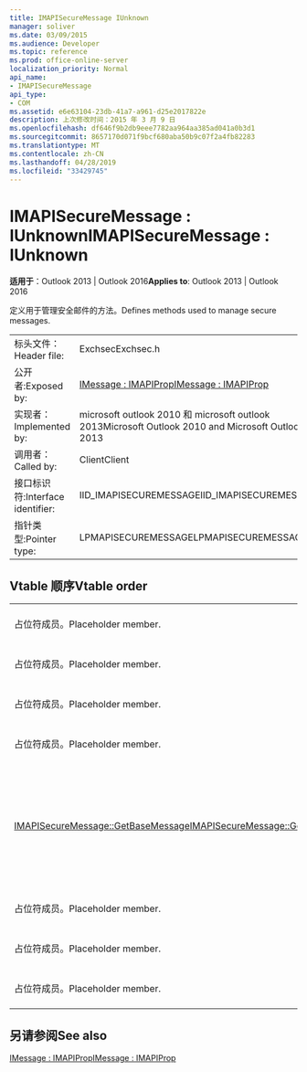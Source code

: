 ```yaml
---
title: IMAPISecureMessage IUnknown
manager: soliver
ms.date: 03/09/2015
ms.audience: Developer
ms.topic: reference
ms.prod: office-online-server
localization_priority: Normal
api_name:
- IMAPISecureMessage
api_type:
- COM
ms.assetid: e6e63104-23db-41a7-a961-d25e2017822e
description: 上次修改时间：2015 年 3 月 9 日
ms.openlocfilehash: df646f9b2db9eee7782aa964aa385ad041a0b3d1
ms.sourcegitcommit: 8657170d071f9bcf680aba50b9c07f2a4fb82283
ms.translationtype: MT
ms.contentlocale: zh-CN
ms.lasthandoff: 04/28/2019
ms.locfileid: "33429745"
---
```

# <a name="imapisecuremessage--iunknown"></a><span data-ttu-id="98c27-103">IMAPISecureMessage : IUnknown</span><span class="sxs-lookup"><span data-stu-id="98c27-103">IMAPISecureMessage : IUnknown</span></span>

  
  
<span data-ttu-id="98c27-104">**适用于**：Outlook 2013 | Outlook 2016</span><span class="sxs-lookup"><span data-stu-id="98c27-104">**Applies to**: Outlook 2013 | Outlook 2016</span></span> 
  
<span data-ttu-id="98c27-105">定义用于管理安全邮件的方法。</span><span class="sxs-lookup"><span data-stu-id="98c27-105">Defines methods used to manage secure messages.</span></span>
  
|||
|:-----|:-----|
|<span data-ttu-id="98c27-106">标头文件：</span><span class="sxs-lookup"><span data-stu-id="98c27-106">Header file:</span></span>  <br/> |<span data-ttu-id="98c27-107">Exchsec</span><span class="sxs-lookup"><span data-stu-id="98c27-107">Exchsec.h</span></span>  <br/> |
|<span data-ttu-id="98c27-108">公开者:</span><span class="sxs-lookup"><span data-stu-id="98c27-108">Exposed by:</span></span>  <br/> |[<span data-ttu-id="98c27-109">IMessage : IMAPIProp</span><span class="sxs-lookup"><span data-stu-id="98c27-109">IMessage : IMAPIProp</span></span>](imessageimapiprop.md) <br/> |
|<span data-ttu-id="98c27-110">实现者：</span><span class="sxs-lookup"><span data-stu-id="98c27-110">Implemented by:</span></span>  <br/> |<span data-ttu-id="98c27-111">microsoft outlook 2010 和 microsoft outlook 2013</span><span class="sxs-lookup"><span data-stu-id="98c27-111">Microsoft Outlook 2010 and Microsoft Outlook 2013</span></span>  <br/> |
|<span data-ttu-id="98c27-112">调用者：</span><span class="sxs-lookup"><span data-stu-id="98c27-112">Called by:</span></span>  <br/> |<span data-ttu-id="98c27-113">Client</span><span class="sxs-lookup"><span data-stu-id="98c27-113">Client</span></span>  <br/> |
|<span data-ttu-id="98c27-114">接口标识符:</span><span class="sxs-lookup"><span data-stu-id="98c27-114">Interface identifier:</span></span>  <br/> |<span data-ttu-id="98c27-115">IID_IMAPISECUREMESSAGE</span><span class="sxs-lookup"><span data-stu-id="98c27-115">IID_IMAPISECUREMESSAGE</span></span>  <br/> |
|<span data-ttu-id="98c27-116">指针类型:</span><span class="sxs-lookup"><span data-stu-id="98c27-116">Pointer type:</span></span>  <br/> |<span data-ttu-id="98c27-117">LPMAPISECUREMESSAGE</span><span class="sxs-lookup"><span data-stu-id="98c27-117">LPMAPISECUREMESSAGE</span></span>  <br/> |
   
## <a name="vtable-order"></a><span data-ttu-id="98c27-118">Vtable 顺序</span><span class="sxs-lookup"><span data-stu-id="98c27-118">Vtable order</span></span>

|||
|:-----|:-----|
|<span data-ttu-id="98c27-119">占位符成员。</span><span class="sxs-lookup"><span data-stu-id="98c27-119">Placeholder member.</span></span>  <br/> |<span data-ttu-id="98c27-120">不支持或记录。</span><span class="sxs-lookup"><span data-stu-id="98c27-120">Not supported or documented.</span></span>  <br/> |
|<span data-ttu-id="98c27-121">占位符成员。</span><span class="sxs-lookup"><span data-stu-id="98c27-121">Placeholder member.</span></span>  <br/> |<span data-ttu-id="98c27-122">不支持或记录。</span><span class="sxs-lookup"><span data-stu-id="98c27-122">Not supported or documented.</span></span>  <br/> |
|<span data-ttu-id="98c27-123">占位符成员。</span><span class="sxs-lookup"><span data-stu-id="98c27-123">Placeholder member.</span></span>  <br/> |<span data-ttu-id="98c27-124">不支持或记录。</span><span class="sxs-lookup"><span data-stu-id="98c27-124">Not supported or documented.</span></span>  <br/> |
|<span data-ttu-id="98c27-125">占位符成员。</span><span class="sxs-lookup"><span data-stu-id="98c27-125">Placeholder member.</span></span>  <br/> |<span data-ttu-id="98c27-126">不支持或记录。</span><span class="sxs-lookup"><span data-stu-id="98c27-126">Not supported or documented.</span></span>  <br/> |
|[<span data-ttu-id="98c27-127">IMAPISecureMessage::GetBaseMessage</span><span class="sxs-lookup"><span data-stu-id="98c27-127">IMAPISecureMessage::GetBaseMessage</span></span>](imapisecuremessage-getbasemessage.md) <br/> |<span data-ttu-id="98c27-128">检索此[IMAPISecureMessage: IUnknown](imapisecuremessageiunknown.md)封装的基础[IMessage: IMAPIProp](imessageimapiprop.md) 。</span><span class="sxs-lookup"><span data-stu-id="98c27-128">Retrieves the underlying [IMessage : IMAPIProp](imessageimapiprop.md) that this [IMAPISecureMessage : IUnknown](imapisecuremessageiunknown.md) is encapsulating.</span></span>  <br/> |
|<span data-ttu-id="98c27-129">占位符成员。</span><span class="sxs-lookup"><span data-stu-id="98c27-129">Placeholder member.</span></span>  <br/> |<span data-ttu-id="98c27-130">不支持或记录。</span><span class="sxs-lookup"><span data-stu-id="98c27-130">Not supported or documented.</span></span>  <br/> |
|<span data-ttu-id="98c27-131">占位符成员。</span><span class="sxs-lookup"><span data-stu-id="98c27-131">Placeholder member.</span></span>  <br/> |<span data-ttu-id="98c27-132">不支持或记录。</span><span class="sxs-lookup"><span data-stu-id="98c27-132">Not supported or documented.</span></span>  <br/> |
|<span data-ttu-id="98c27-133">占位符成员。</span><span class="sxs-lookup"><span data-stu-id="98c27-133">Placeholder member.</span></span>  <br/> |<span data-ttu-id="98c27-134">不支持或记录。</span><span class="sxs-lookup"><span data-stu-id="98c27-134">Not supported or documented.</span></span>  <br/> |
   
## <a name="see-also"></a><span data-ttu-id="98c27-135">另请参阅</span><span class="sxs-lookup"><span data-stu-id="98c27-135">See also</span></span>



[<span data-ttu-id="98c27-136">IMessage : IMAPIProp</span><span class="sxs-lookup"><span data-stu-id="98c27-136">IMessage : IMAPIProp</span></span>](imessageimapiprop.md)

